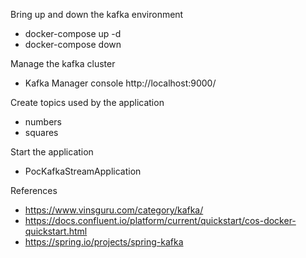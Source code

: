Bring up and down the kafka environment

- docker-compose up -d
- docker-compose down

Manage the kafka cluster

- Kafka Manager console http://localhost:9000/

Create topics used by the application

- numbers 
- squares 
  
Start the application
- PocKafkaStreamApplication
      
References
- https://www.vinsguru.com/category/kafka/
- https://docs.confluent.io/platform/current/quickstart/cos-docker-quickstart.html
- https://spring.io/projects/spring-kafka

  
